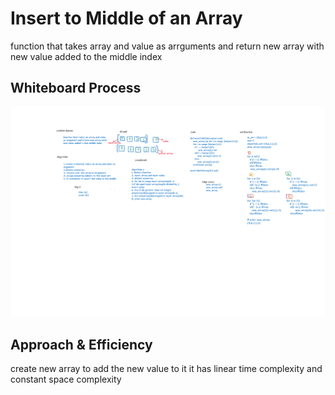 # Insert to Middle of an Array
function that takes array and value as arrguments and return new array with new value added to the middle index  

## Whiteboard Process
![image](../array_shift/array_shift.png)

## Approach & Efficiency
create new array to add the new value to it it has linear time complexity and constant space complexity



